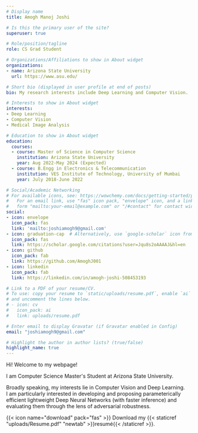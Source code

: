 ```yaml
---
# Display name
title: Amogh Manoj Joshi

# Is this the primary user of the site?
superuser: true

# Role/position/tagline
role: CS Grad Student

# Organizations/Affiliations to show in About widget
organizations:
- name: Arizona State University
  url: https://www.asu.edu/

# Short bio (displayed in user profile at end of posts)
bio: My research interests include Deep Learning and Computer Vision.

# Interests to show in About widget
interests:
- Deep Learning
- Computer Vision
- Medical Image Analysis

# Education to show in About widget
education:
  courses:
  - course: Master of Science in Computer Science
    institution: Arizona State University 
    year: Aug 2022-May 2024 (Expected)
  - course: B.Engg in Electronics & Telecommunication
    institution: VES Institute of Technology, University of Mumbai
    year: July 2018-June 2022

# Social/Academic Networking
# For available icons, see: https://wowchemy.com/docs/getting-started/page-builder/#icons
#   For an email link, use "fas" icon pack, "envelope" icon, and a link in the
#   form "mailto:your-email@example.com" or "/#contact" for contact widget.
social:
- icon: envelope
  icon_pack: fas
  link: 'mailto:joshiamogh9@gmail.com'
- icon: graduation-cap  # Alternatively, use `google-scholar` icon from `ai` icon pack
  icon_pack: fas
  link: https://scholar.google.com/citations?user=Jqu8s2oAAAAJ&hl=en
- icon: github
  icon_pack: fab
  link: https://github.com/AmoghJ001
- icon: linkedin
  icon_pack: fab
  link: https://linkedin.com/in/amogh-joshi-508453193

# Link to a PDF of your resume/CV.
# To use: copy your resume to `static/uploads/resume.pdf`, enable `ai` icons in `params.toml`, 
# and uncomment the lines below.
# - icon: cv
#   icon_pack: ai
#   link: uploads/resume.pdf

# Enter email to display Gravatar (if Gravatar enabled in Config)
email: "joshiamogh9@gmail.com"

# Highlight the author in author lists? (true/false)
highlight_name: true
---
```


Hi! Welcome to my webpage!

I am Computer Science Master's Student at Arizona State University.<br>

Broadly speaking, my interests lie in Computer Vision and Deep Learning. <br>
I am particularly interested in developing and proposing parameterically efficient lightweight Deep Neural Networks (with faster inference) and evaluating them through the lens of adversarial robustness.


{{< icon name="download" pack="fas" >}} Download my {{< staticref "uploads/Resume.pdf" "newtab" >}}resumé{{< /staticref >}}.

